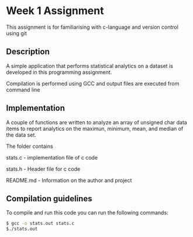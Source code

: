 # Week 1 Assignment

This assignment is for familiarising with c-language and version control using git

## Description

A simple application that performs statistical analytics on a dataset is developed in this programming assignment. 

Compilation is performed using GCC and output files are executed from command line

## Implementation

A couple of functions are written to analyze an array of unsigned char data items to report analytics on the maximun, minimum, mean, and median of the data set. 

The folder contains

stats.c - implementation file of c code

stats.h - Header file for c code

README.md - Information on the author and project


## Compilation guidelines

To compile and run this code you can run the following commands:

```bash
$ gcc -o stats.out stats.c
$./stats.out
```
